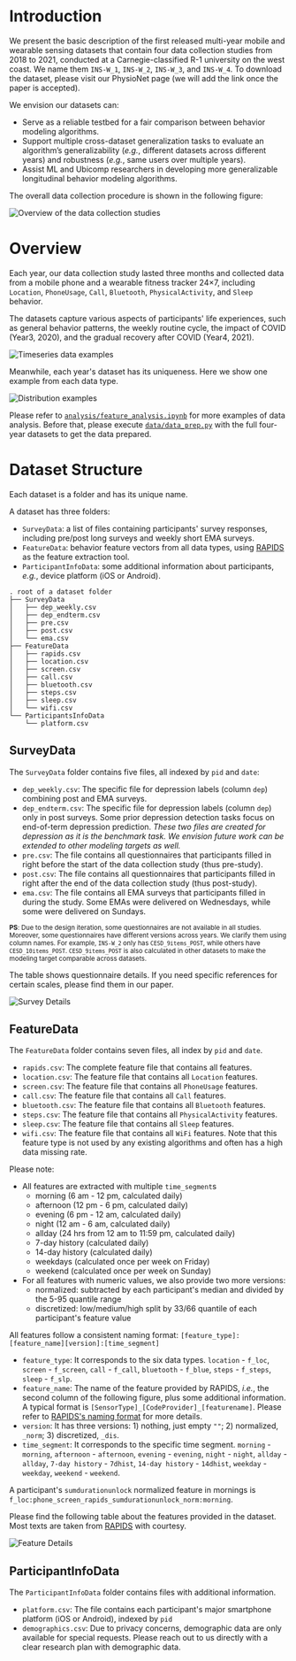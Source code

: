 # Introduction

We present the basic description of the first released multi-year mobile and wearable sensing datasets that contain four data collection studies from 2018 to 2021, conducted at a Carnegie-classified R-1 university on the west coast. We name them `INS-W_1`, `INS-W_2`, `INS-W_3`, and `INS-W_4`. To download the dataset, please visit our PhysioNet page (we will add the link once the paper is accepted).

We envision our datasets can:
- Serve as a reliable testbed for a fair comparison between behavior modeling algorithms.
- Support multiple cross-dataset generalization tasks to evaluate an algorithm’s generalizability (*e.g.*, different datasets across different years) and robustness (*e.g.*, same users over multiple years).
- Assist ML and Ubicomp researchers in developing more generalizable longitudinal behavior modeling algorithms.

The overall data collection procedure is shown in the following figure:

![Overview of the data collection studies](../figures/data_collection.png)

# Overview

Each year, our data collection study lasted three months and collected data from a mobile phone and a wearable fitness tracker 24×7, including `Location`, `PhoneUsage`, `Call`, `Bluetooth`, `PhysicalActivity`, and `Sleep` behavior.

The datasets capture various aspects of participants' life experiences, such as general behavior patterns, the weekly routine cycle, the impact of COVID (Year3, 2020), and the gradual recovery after COVID (Year4, 2021).

![Timeseries data examples](../figures/timeseries_examples.png)

Meanwhile, each year's dataset has its uniqueness. Here we show one example from each data type.

![Distribution examples](../figures/distribution_examples.png)

Please refer to [`analysis/feature_analysis.ipynb`](../analysis/feature_analysis.ipynb) for more examples of data analysis. Before that, please execute [`data/data_prep.py`](../data/data_prep.py) with the full four-year datasets to get the data prepared.

# Dataset Structure

Each dataset is a folder and has its unique name.

A dataset has three folders:
- `SurveyData`: a list of files containing participants' survey responses, including pre/post long surveys and weekly short EMA surveys.
- `FeatureData`: behavior feature vectors from all data types, using [RAPIDS](https://www.rapids.science/1.6/) as the feature extraction tool.
- `ParticipantInfoData`: some additional information about participants, *e.g.*, device platform (iOS or Android).

```
. root of a dataset folder
├── SurveyData
│   ├── dep_weekly.csv
│   ├── dep_endterm.csv
│   ├── pre.csv
│   ├── post.csv
│   └── ema.csv
├── FeatureData
│   ├── rapids.csv
│   ├── location.csv
│   ├── screen.csv
│   ├── call.csv
│   ├── bluetooth.csv
│   ├── steps.csv
│   ├── sleep.csv
│   └── wifi.csv
└── ParticipantsInfoData
    └── platform.csv
```

## SurveyData

The `SurveyData` folder contains five files, all indexed by `pid` and `date`:
- `dep_weekly.csv`: The specific file for depression labels (column `dep`) combining post and EMA surveys.
- `dep_endterm.csv`: The specific file for depression labels (column `dep`) only in post surveys. Some prior depression detection tasks focus on end-of-term depression prediction. 
*These two files are created for depression as it is the benchmark task. We envision future work can be extended to other modeling targets as well.*
- `pre.csv`: The file contains all questionnaires that participants filled in right before the start of the data collection study (thus pre-study).
- `post.csv`: The file contains all questionnaires that participants filled in right after the end of the data collection study (thus post-study).
- `ema.csv`: The file contains all EMA surveys that participants filled in during the study. Some EMAs were delivered on Wednesdays, while some were delivered on Sundays.

<sup>**PS**: Due to the design iteration, some questionnaires are not available in all studies. Moreover, some questionnaires have different versions across years. We clarify them using column names. For example, `INS-W_2` only has `CESD_9items_POST`, while others have `CESD_10items_POST`. `CESD_9items_POST` is also calculated in other datasets to make the modeling target comparable across datasets.</sup>

The table shows questionnaire details. If you need specific references for certain scales, please find them in our paper.

![Survey Details](../figures/survey_details.png)

## FeatureData

The `FeatureData` folder contains seven files, all index by `pid` and `date`.
- `rapids.csv`: The complete feature file that contains all features.
- `location.csv`: The feature file that contains all `Location` features.
- `screen.csv`: The feature file that contains all `PhoneUsage` features.
- `call.csv`: The feature file that contains all `Call` features.
- `bluetooth.csv`: The feature file that contains all `Bluetooth` features.
- `steps.csv`: The feature file that contains all `PhysicalActivity` features.
- `sleep.csv`: The feature file that contains all `Sleep` features.
- `wifi.csv`: The feature file that contains all `WiFi` features. Note that this feature type is not used by any existing algorithms and often has a high data missing rate.

Please note:
- All features are extracted with multiple `time_segment`s
  - morning (6 am - 12 pm, calculated daily)
  - afternoon (12 pm - 6 pm, calculated daily)
  - evening (6 pm - 12 am, calculated daily)
  - night (12 am - 6 am, calculated daily)
  - allday (24 hrs from 12 am to 11:59 pm, calculated daily)
  - 7-day history (calculated daily)
  - 14-day history (calculated daily)
  - weekdays (calculated once per week on Friday)
  - weekend (calculated once per week on Sunday)
- For all features with numeric values, we also provide two more versions:
  - normalized: subtracted by each participant's median and divided by the 5-95 quantile range
  - discretized: low/medium/high split by 33/66 quantile of each participant's feature value


All features follow a consistent naming format:
`[feature_type]:[feature_name][version]:[time_segment]`
- `feature_type`: It corresponds to the six data types. `location` - `f_loc`, `screen` - `f_screen`, `call` - `f_call`, `bluetooth` - `f_blue`, `steps` - `f_steps`, `sleep` - `f_slp`.
- `feature_name`: The name of the feature provided by RAPIDS, *i.e.*, the second column of the following figure, plus some additional information. A typical format is `[SensorType]_[CodeProvider]_[featurename]`. Please refer to [RAPIDS's naming format](https://www.rapids.science/1.6/features/feature-introduction/) for more details.
- `version`: It has three versions: 1) nothing, just empty `""`; 2) normalized, `_norm`; 3) discretized, `_dis`.
- `time_segment`: It corresponds to the specific time segment. `morning` - `morning`, `afternoon` - `afternoon`, `evening` - `evening`, `night` - `night`, `allday` - `allday`, `7-day history` - `7dhist`, `14-day history` - `14dhist`, `weekday` - `weekday`, `weekend` - `weekend`.

A participant's `sumdurationunlock` normalized feature in mornings is `f_loc:phone_screen_rapids_sumdurationunlock_norm:morning`.

Please find the following table about the features provided in the dataset. Most texts are taken from [RAPIDS](https://www.rapids.science/1.6/) with courtesy.

![Feature Details](../figures/feature_details.png)

## ParticipantInfoData

The `ParticipantInfoData` folder contains files with additional information.
- `platform.csv`: The file contains each participant's major smartphone platform (iOS or Android), indexed by `pid`
- `demographics.csv`: Due to privacy concerns, demographic data are only available for special requests. Please reach out to us directly with a clear research plan with demographic data.